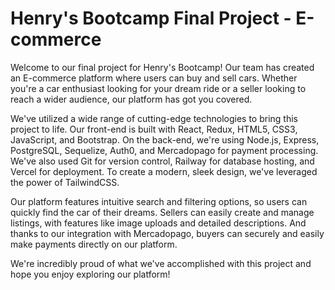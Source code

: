 # Henry's Bootcamp Final Project - E-commerce
Welcome to our final project for Henry's Bootcamp! Our team has created an E-commerce platform where users can buy and sell cars. Whether you're a car enthusiast looking for your dream ride or a seller looking to reach a wider audience, our platform has got you covered.

We've utilized a wide range of cutting-edge technologies to bring this project to life. Our front-end is built with React, Redux, HTML5, CSS3, JavaScript, and Bootstrap. On the back-end, we're using Node.js, Express, PostgreSQL, Sequelize, Auth0, and Mercadopago for payment processing. We've also used Git for version control, Railway for database hosting, and Vercel for deployment. To create a modern, sleek design, we've leveraged the power of TailwindCSS.

Our platform features intuitive search and filtering options, so users can quickly find the car of their dreams. Sellers can easily create and manage listings, with features like image uploads and detailed descriptions. And thanks to our integration with Mercadopago, buyers can securely and easily make payments directly on our platform.

We're incredibly proud of what we've accomplished with this project and hope you enjoy exploring our platform!
